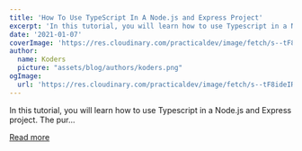 ```yaml
---
title: 'How To Use TypeScript In A Node.js and Express Project'
excerpt: 'In this tutorial, you will learn how to use Typescript in a Node.js and Express project. The pur...'
date: '2021-01-07'
coverImage: 'https://res.cloudinary.com/practicaldev/image/fetch/s--tF8ideIR--/c_imagga_scale,f_auto,fl_progressive,h_420,q_auto,w_1000/https://dev-to-uploads.s3.amazonaws.com/i/5j2v8pqgs8pzsz8tssr9.png'
author:
  name: Koders
  picture: "assets/blog/authors/koders.png"
ogImage:
  url: 'https://res.cloudinary.com/practicaldev/image/fetch/s--tF8ideIR--/c_imagga_scale,f_auto,fl_progressive,h_420,q_auto,w_1000/https://dev-to-uploads.s3.amazonaws.com/i/5j2v8pqgs8pzsz8tssr9.png'
---
```


In this tutorial, you will learn how to use Typescript in a Node.js and Express project. The pur...

[Read more](https://dev.to/catalinmpit/how-to-use-typescript-in-a-node-js-and-express-project-kdc)
